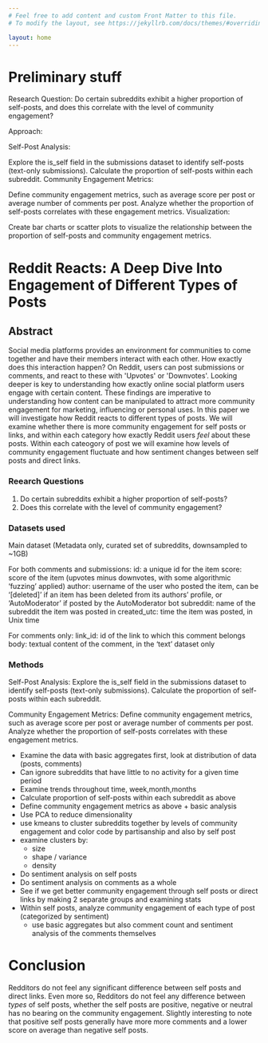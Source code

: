 ```yaml
---
# Feel free to add content and custom Front Matter to this file.
# To modify the layout, see https://jekyllrb.com/docs/themes/#overriding-theme-defaults

layout: home
---
```


# Preliminary stuff

Research Question:
Do certain subreddits exhibit a higher proportion of self-posts, and does this correlate with the level of community engagement?

Approach:

Self-Post Analysis:

Explore the is_self field in the submissions dataset to identify self-posts (text-only submissions).
Calculate the proportion of self-posts within each subreddit.
Community Engagement Metrics:

Define community engagement metrics, such as average score per post or average number of comments per post.
Analyze whether the proportion of self-posts correlates with these engagement metrics.
Visualization:

Create bar charts or scatter plots to visualize the relationship between the proportion of self-posts and community engagement metrics.

# Reddit Reacts: A Deep Dive Into Engagement of Different Types of Posts

## Abstract
Social media platforms provides an environment for communities to come together and have their members interact with each other.  How exactly does this interaction happen? On Reddit, users can post submissions or comments, and react to these with 'Upvotes' or 'Downvotes'.  Looking deeper is key to understanding how exactly online social platform users engage with certain content.  These findings are imperative to understanding how content can be manipulated to attract more community engagement for marketing, influencing or personal uses.  In this paper we will investigate how Reddit reacts to different types of posts.  We will examine whether there is more community engagement for self posts or links, and within each category how exactly Reddit users *feel* about these posts.  Within each cateogory of post we will examine how levels of community engagement fluctuate and how sentiment changes between self posts and direct links.

### Reearch Questions
1. Do certain subreddits exhibit a higher proportion of self-posts?
2. Does this correlate with the level of community engagement?

### Datasets used
Main dataset (Metadata only, curated set of subreddits, downsampled to ~1GB)

For both comments and submissions:
id: a unique id for the item
score: score of the item (upvotes minus downvotes, with some algorithmic ‘fuzzing’ applied)
author: username of the user who posted the item, can be ‘[deleted]’ if an item has been deleted from its authors’ profile, or ‘AutoModerator’ if posted by the AutoModerator bot
subreddit: name of the subreddit the item was posted in
created_utc: time the item was posted, in Unix time

For comments only:
link_id: id of the link to which this comment belongs
body: textual content of the comment, in the ‘text’ dataset only


### Methods
Self-Post Analysis:
Explore the is_self field in the submissions dataset to identify self-posts (text-only submissions).
Calculate the proportion of self-posts within each subreddit.

Community Engagement Metrics:
Define community engagement metrics, such as average score per post or average number of comments per post.
Analyze whether the proportion of self-posts correlates with these engagement metrics.

- Examine the data with basic aggregates first, look at distribution of data (posts, comments)
- Can ignore subreddits that have little to no activity for a given time period
- Examine trends throughout time, week,month,months
- Calculate proportion of self-posts within each subreddit as above
- Define community engagement metrics as above + basic analysis
- Use PCA to reduce dimensionality
- use kmeans to cluster subreddits together by levels of community engagement and color code by partisanship and also by self post
- examine clusters by:
    - size
    - shape / variance
    - density
- Do sentiment analysis on self posts
- Do sentiment analysis on comments as a whole
- See if we get better community engagement through self posts or direct links by making 2 separate groups and examining stats
- Within self posts, analyze community engagement of each type of post (categorized by sentiment)
    - use basic aggregates but also comment count and sentiment analysis of the comments themselves


# Conclusion

Redditors do not feel any significant difference between self posts and direct links.  Even more so, Redditors do not feel any difference between *types* of self posts, whether the self posts are positive, negative or neutral has no bearing on the community engagement.  Slightly interesting to note that positive self posts generally have more more comments and a lower score on average than negative self posts.